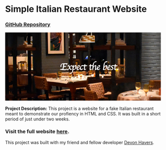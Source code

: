 # Simple Italian Restaurant Website
### <a href="https://github.com/CS-142-Spring-2020/Final-Devon-Havers" target="_blank">GitHub Repository</a>

<img src="images/italianresto.png?raw=true"/>

**Project Description:**
This project is a website for a fake Italian restaurant meant to demonstrate our profiency in HTML and CSS.  It was built in a short period of just under two weeks.

### Visit the full website <a href="https://skray.w3.uvm.edu/cs142/live-final/" target="_blank">here</a>.

This project was built with my friend and fellow developer [Devon Havers](https://github.com/Devon66h).